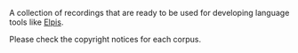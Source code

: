 A collection of recordings that are ready to be used for developing language tools like [Elpis](https://github.com/CoEDL/elpis).

Please check the copyright notices for each corpus.